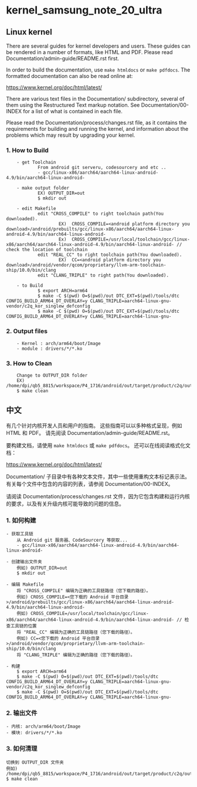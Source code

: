 # kernel_samsung_note_20_ultra

## Linux kernel

There are several guides for kernel developers and users. These guides can
be rendered in a number of formats, like HTML and PDF. Please read
Documentation/admin-guide/README.rst first.

In order to build the documentation, use ``make htmldocs`` or
``make pdfdocs``.  The formatted documentation can also be read online at:

https://www.kernel.org/doc/html/latest/

There are various text files in the Documentation/ subdirectory,
several of them using the Restructured Text markup notation.
See Documentation/00-INDEX for a list of what is contained in each file.

Please read the Documentation/process/changes.rst file, as it contains the
requirements for building and running the kernel, and information about
the problems which may result by upgrading your kernel.

### 1. How to Build
        - get Toolchain
                From android git serveru, codesourcery and etc ..
                - gcc/linux-x86/aarch64/aarch64-linux-android-4.9/bin/aarch64-linux-android-

        - make output folder 
                EX) OUTPUT_DIR=out
                $ mkdir out

        - edit Makefile
                edit "CROSS_COMPILE" to right toolchain path(You downloaded).
                        EX)  CROSS_COMPILE=<android platform directory you download>/android/prebuilts/gcc/linux-x86/aarch64/aarch64-linux-android-4.9/bin/aarch64-linux-android-
                        Ex)  CROSS_COMPILE=/usr/local/toolchain/gcc/linux-x86/aarch64/aarch64-linux-android-4.9/bin/aarch64-linux-android- // check the location of toolchain
                edit "REAL_CC" to right toolchain path(You downloaded).
                        EX)  CC=<android platform directory you download>/android/vendor/qcom/proprietary/llvm-arm-toolchain-ship/10.0/bin/clang
                edit "CLANG_TRIPLE" to right path(You downloaded).

        - to Build
                $ export ARCH=arm64
                $ make -C $(pwd) O=$(pwd)/out DTC_EXT=$(pwd)/tools/dtc CONFIG_BUILD_ARM64_DT_OVERLAY=y CLANG_TRIPLE=aarch64-linux-gnu- vendor/c2q_kor_singlew_defconfig
                $ make -C $(pwd) O=$(pwd)/out DTC_EXT=$(pwd)/tools/dtc CONFIG_BUILD_ARM64_DT_OVERLAY=y CLANG_TRIPLE=aarch64-linux-gnu-


### 2. Output files
        - Kernel : arch/arm64/boot/Image
        - module : drivers/*/*.ko

### 3. How to Clean
        Change to OUTPUT_DIR folder
        EX) /home/dpi/qb5_8815/workspace/P4_1716/android/out/target/product/c2q/out
        $ make clean


## 中文

有几个针对内核开发人员和用户的指南。 这些指南可以以多种格式呈现，例如 HTML 和 PDF。 请先阅读 Documentation/admin-guide/README.rst。

要构建文档，请使用 ``make htmldocs`` 或 ``make pdfdocs``。 还可以在线阅读格式化文档：

https://www.kernel.org/doc/html/latest/

Documentation/ 子目录中有各种文本文件，其中一些使用重构文本标记表示法。 有关每个文件中包含的内容的列表，请参阅 Documentation/00-INDEX。

请阅读 Documentation/process/changes.rst 文件，因为它包含构建和运行内核的要求，以及有关升级内核可能导致的问题的信息。

### 1. 如何构建
    - 获取工具链
        从 Android git 服务器、CodeSourcery 等获取...
        - gcc/linux-x86/aarch64/aarch64-linux-android-4.9/bin/aarch64-linux-android-

    - 创建输出文件夹
        例如) OUTPUT_DIR=out
        $ mkdir out

    - 编辑 Makefile
        将 "CROSS_COMPILE" 编辑为正确的工具链路径（您下载的路径）。
        例如) CROSS_COMPILE=<您下载的 Android 平台目录>/android/prebuilts/gcc/linux-x86/aarch64/aarch64-linux-android-4.9/bin/aarch64-linux-android-
        例如) CROSS_COMPILE=/usr/local/toolchain/gcc/linux-x86/aarch64/aarch64-linux-android-4.9/bin/aarch64-linux-android- // 检查工具链的位置
        将 "REAL_CC" 编辑为正确的工具链路径（您下载的路径）。
        例如) CC=<您下载的 Android 平台目录>/android/vendor/qcom/proprietary/llvm-arm-toolchain-ship/10.0/bin/clang
        将 "CLANG_TRIPLE" 编辑为正确的路径（您下载的路径）。

    - 构建
        $ export ARCH=arm64
        $ make -C $(pwd) O=$(pwd)/out DTC_EXT=$(pwd)/tools/dtc CONFIG_BUILD_ARM64_DT_OVERLAY=y CLANG_TRIPLE=aarch64-linux-gnu- vendor/c2q_kor_singlew_defconfig
        $ make -C $(pwd) O=$(pwd)/out DTC_EXT=$(pwd)/tools/dtc CONFIG_BUILD_ARM64_DT_OVERLAY=y CLANG_TRIPLE=aarch64-linux-gnu-


### 2. 输出文件
    - 内核: arch/arm64/boot/Image
    - 模块: drivers/*/*.ko

### 3. 如何清理
    切换到 OUTPUT_DIR 文件夹
    例如) /home/dpi/qb5_8815/workspace/P4_1716/android/out/target/product/c2q/out
    $ make clean